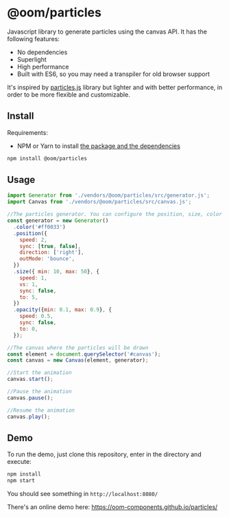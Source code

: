 # @oom/particles

Javascript library to generate particles using the canvas API. It has the following features:

* No dependencies
* Superlight
* High performance
* Built with ES6, so you may need a transpiler for old browser support

It's inspired by [particles.js](https://github.com/VincentGarreau/particles.js) library but lighter and with better performance, in order to be more flexible and customizable.

## Install

Requirements:

* NPM or Yarn to install [the package and the dependencies](https://www.npmjs.com/@oom/particles)

```sh
npm install @oom/particles
```

## Usage

```js
import Generator from './vendors/@oom/particles/src/generator.js';
import Canvas from './vendors/@oom/particles/src/canvas.js';

//The particles generator. You can configure the position, size, color and opacity
const generator = new Generator()
  .color('#ff0033')
  .position({
    speed: 2,
    sync: [true, false],
    direction: ['right'],
    outMode: 'bounce',
  })
  .size({ min: 10, max: 50}, {
    speed: 1,
    vs: 1,
    sync: false,
    to: 5,
  })
  .opacity({min: 0.1, max: 0.9}, {
    speed: 0.5,
    sync: false,
    to: 0,
  });

//The canvas where the particles will be drawn
const element = document.querySelector('#canvas');
const canvas = new Canvas(element, generator);

//Start the animation
canvas.start();

//Pause the animation
canvas.pause();

//Resume the animation
canvas.play();
```

## Demo

To run the demo, just clone this repository, enter in the directory and execute:

```sh
npm install
npm start
```

You should see something in `http://localhost:8080/`

There's an online demo here: https://oom-components.github.io/particles/
